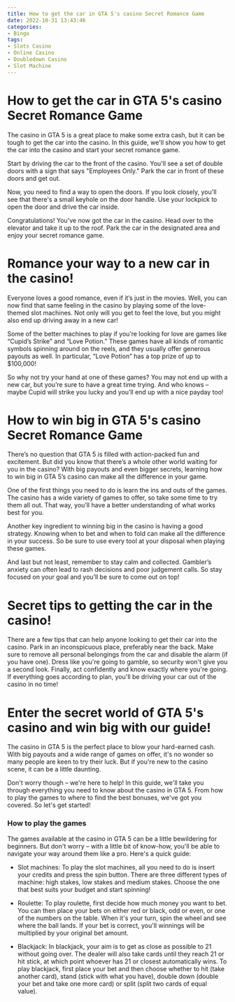 ```yaml
---
title: How to get the car in GTA 5's casino Secret Romance Game
date: 2022-10-31 13:43:46
categories:
- Bingo
tags:
- Slots Casino
- Online Casino
- Doubledown Casino
- Slot Machine
---
```



#  How to get the car in GTA 5's casino Secret Romance Game

The casino in GTA 5 is a great place to make some extra cash, but it can be tough to get the car into the casino. In this guide, we'll show you how to get the car into the casino and start your secret romance game.

Start by driving the car to the front of the casino. You'll see a set of double doors with a sign that says "Employees Only." Park the car in front of these doors and get out.

Now, you need to find a way to open the doors. If you look closely, you'll see that there's a small keyhole on the door handle. Use your lockpick to open the door and drive the car inside.

Congratulations! You've now got the car in the casino. Head over to the elevator and take it up to the roof. Park the car in the designated area and enjoy your secret romance game.

#  Romance your way to a new car in the casino!

Everyone loves a good romance, even if it’s just in the movies. Well, you can now find that same feeling in the casino by playing some of the love-themed slot machines. Not only will you get to feel the love, but you might also end up driving away in a new car!

Some of the better machines to play if you’re looking for love are games like “Cupid’s Strike” and “Love Potion.” These games have all kinds of romantic symbols spinning around on the reels, and they usually offer generous payouts as well. In particular, “Love Potion” has a top prize of up to $100,000!

So why not try your hand at one of these games? You may not end up with a new car, but you’re sure to have a great time trying. And who knows – maybe Cupid will strike you lucky and you’ll end up with a nice payday too!

#  How to win big in GTA 5's casino Secret Romance Game

There’s no question that GTA 5 is filled with action-packed fun and excitement. But did you know that there’s a whole other world waiting for you in the casino? With big payouts and even bigger secrets, learning how to win big in GTA 5’s casino can make all the difference in your game.

One of the first things you need to do is learn the ins and outs of the games. The casino has a wide variety of games to offer, so take some time to try them all out. That way, you’ll have a better understanding of what works best for you.

Another key ingredient to winning big in the casino is having a good strategy. Knowing when to bet and when to fold can make all the difference in your success. So be sure to use every tool at your disposal when playing these games.

And last but not least, remember to stay calm and collected. Gambler’s anxiety can often lead to rash decisions and poor judgement calls. So stay focused on your goal and you’ll be sure to come out on top!

#  Secret tips to getting the car in the casino!

There are a few tips that can help anyone looking to get their car into the casino. Park in an inconspicuous place, preferably near the back. Make sure to remove all personal belongings from the car and disable the alarm (if you have one). Dress like you're going to gamble, so security won't give you a second look. Finally, act confidently and know exactly where you're going. If everything goes according to plan, you'll be driving your car out of the casino in no time!

#  Enter the secret world of GTA 5's casino and win big with our guide!

The casino in GTA 5 is the perfect place to blow your hard-earned cash. With big payouts and a wide range of games on offer, it's no wonder so many people are keen to try their luck. But if you're new to the casino scene, it can be a little daunting.

Don't worry though – we're here to help! In this guide, we'll take you through everything you need to know about the casino in GTA 5. From how to play the games to where to find the best bonuses, we've got you covered. So let's get started!

### How to play the games

The games available at the casino in GTA 5 can be a little bewildering for beginners. But don't worry – with a little bit of know-how, you'll be able to navigate your way around them like a pro. Here's a quick guide:

- Slot machines: To play the slot machines, all you need to do is insert your credits and press the spin button. There are three different types of machine: high stakes, low stakes and medium stakes. Choose the one that best suits your budget and start spinning!

- Roulette: To play roulette, first decide how much money you want to bet. You can then place your bets on either red or black, odd or even, or one of the numbers on the table. When it's your turn, spin the wheel and see where the ball lands. If your bet is correct, you'll winnings will be multiplied by your original bet amount.

- Blackjack: In blackjack, your aim is to get as close as possible to 21 without going over. The dealer will also take cards until they reach 21 or hit stick, at which point whoever has 21 or closest automatically wins. To play blackjack, first place your bet and then choose whether to hit (take another card), stand (stick with what you have), double down (double your bet and take one more card) or split (split two cards of equal value).